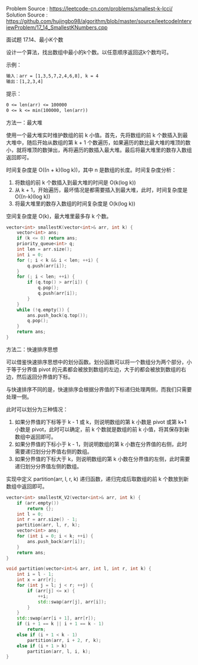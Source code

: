 <!--
 * @Author : Hu Jingbo
 * @Date   : 2021-09-13
-->

Problem Source : <https://leetcode-cn.com/problems/smallest-k-lcci/>
Solution Source : <https://github.com/hujingbo98/algorithm/blob/master/source/leetcodeInterviewProblem/17_14_SmallestKNumbers.cpp>

面试题 17.14、最小K个数

设计一个算法，找出数组中最小的k个数。以任意顺序返回这k个数均可。

示例：

```txt
输入：arr = [1,3,5,7,2,4,6,8], k = 4
输出：[1,2,3,4]
```

提示：

```txt
0 <= len(arr) <= 100000
0 <= k <= min(100000, len(arr))
```

方法一：最大堆

使用一个最大堆实时维护数组的前 k 小值。首先，先将数组的前 k 个数插入到最大堆中，随后开始从数组的第 k + 1 个数遍历，如果遍历的数比最大堆的堆顶的数小，就将堆顶的数弹出，再将遍历的数插入最大堆。最后将最大堆里的数存入数组返回即可。

时间复杂度是 O((n + k)(log k))，其中 n 是数组的长度。时间复杂度分析：

1. 将数组的前 k 个数插入到最大堆的时间是 O(k(log k))
2. 从 k + 1，开始遍历，最坏情况是都需要插入到最大堆，此时，时间复杂度是 O((n-k)(log k))
3. 将最大堆里的数存入数组的时间复杂度是 O(k(log k))

空间复杂度是 O(k)，最大堆里最多存 k 个数。

```c++
vector<int> smallestK(vector<int>& arr, int k) {
    vector<int> ans;
    if (k <= 0) return ans;
    priority_queue<int> q;
    int len = arr.size();
    int i = 0;
    for (; i < k && i < len; ++i) {
        q.push(arr[i]);
    }
    for (; i < len; ++i) {
        if (q.top() > arr[i]) {
            q.pop();
            q.push(arr[i]);
        }
    }
    while (!q.empty()) {
        ans.push_back(q.top());
        q.pop();
    }
    return ans;
}
```

方法二：快速排序思想

可以借鉴快速排序思想中的划分函数。划分函数可以将一个数组分为两个部分，小于等于分界值 pivot 的元素都会被放到数组的左边，大于的都会被放到数组的右边，然后返回分界值的下标。

与快速排序不同的是，快速排序会根据分界值的下标递归处理两侧，而我们只需要处理一侧。

此时可以划分为三种情况：

1. 如果分界值的下标等于 k - 1 或 k，则说明数组的第 k 小数是 pivot 或第 k+1 小数是 pivot，此时可以确定，前 k 个数就是数组的前 k 小值，将其保存到新数组中返回即可。
2. 如果分界值的下标小于 k - 1，则说明数组的第 k 小数在分界值的右侧，此时需要递归划分分界值右侧的数组。
3. 如果分界值的下标大于 k，则说明数组的第 k 小数在分界值的左侧，此时需要递归划分分界值左侧的数组。

实现中定义 partition(arr, l, r, k) 递归函数，递归完成后取数组的前 k 个数放到新数组中返回即可。

```c++
vector<int> smallestK_V2(vector<int>& arr, int k) {
    if (arr.empty())
        return {};
    int l = 0;
    int r = arr.size() - 1;
    partition(arr, l, r, k);
    vector<int> ans;
    for (int i = 0; i < k; ++i) {
        ans.push_back(arr[i]);
    }
    return ans;
}

void partition(vector<int>& arr, int l, int r, int k) {
    int i = l - 1;
    int x = arr[r];
    for (int j = l; j < r; ++j) {
        if (arr[j] <= x) {
            ++i;
            std::swap(arr[j], arr[i]);
        }
    }
    std::swap(arr[i + 1], arr[r]);
    if (i + 1 == k || i + 1 == k - 1)
        return;
    else if (i + 1 < k - 1)
        partition(arr, i + 2, r, k);
    else if (i + 1 > k)
        partition(arr, l, i, k);
}
```
